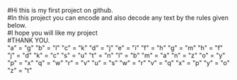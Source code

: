 #Hi this is my first project on github.<br>
#In this project you can encode and also decode any text by the rules given below.<br>
#I hope you will like my project<br>
#THANK YOU.<br>
    "a" = "g"
    "b" = "l"
    "c" = "k"
    "d" = "j"
    "e" = "i"
    "f" = "h"
    "g" = "m"
    "h" = "f"
    "j" = "d"
    "k" = "c"
    "s" = "u"
    "t" = "n"
    "l" = "b"
    "m" = "a"
    "n" = "z"
    "o" = "y"
    "p" = "x"
    "q" = "w"
    "r" = "v"
    "u" = "s"
    "w" = "r"
    "v" = "q"
    "x" = "p"
    "y" = "o"
    "z" = "t"
